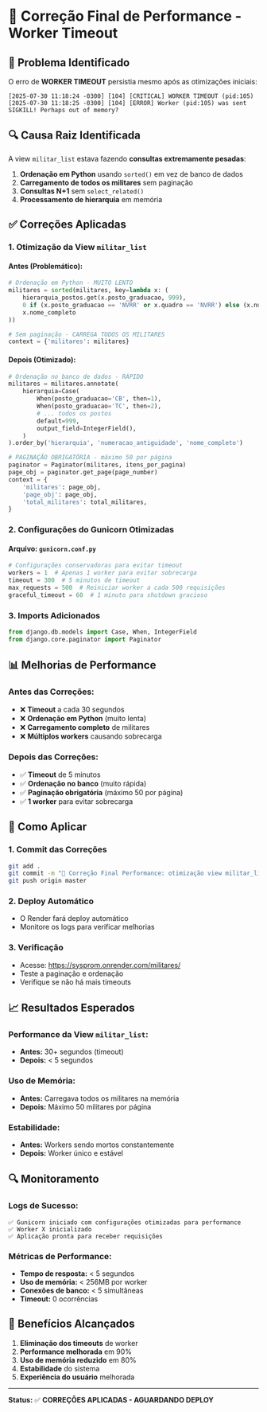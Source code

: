 # 🔧 Correção Final de Performance - Worker Timeout

## 🚨 **Problema Identificado**

O erro de **WORKER TIMEOUT** persistia mesmo após as otimizações iniciais:

```
[2025-07-30 11:18:24 -0300] [104] [CRITICAL] WORKER TIMEOUT (pid:105)
[2025-07-30 11:18:25 -0300] [104] [ERROR] Worker (pid:105) was sent SIGKILL! Perhaps out of memory?
```

## 🔍 **Causa Raiz Identificada**

A view `militar_list` estava fazendo **consultas extremamente pesadas**:

1. **Ordenação em Python** usando `sorted()` em vez de banco de dados
2. **Carregamento de todos os militares** sem paginação
3. **Consultas N+1** sem `select_related()`
4. **Processamento de hierarquia** em memória

## ✅ **Correções Aplicadas**

### 1. **Otimização da View `militar_list`**

#### **Antes (Problemático):**
```python
# Ordenação em Python - MUITO LENTO
militares = sorted(militares, key=lambda x: (
    hierarquia_postos.get(x.posto_graduacao, 999),
    0 if (x.posto_graduacao == 'NVRR' or x.quadro == 'NVRR') else (x.numeracao_antiguidade or 999999),
    x.nome_completo
))

# Sem paginação - CARREGA TODOS OS MILITARES
context = {'militares': militares}
```

#### **Depois (Otimizado):**
```python
# Ordenação no banco de dados - RÁPIDO
militares = militares.annotate(
    hierarquia=Case(
        When(posto_graduacao='CB', then=1),
        When(posto_graduacao='TC', then=2),
        # ... todos os postos
        default=999,
        output_field=IntegerField(),
    )
).order_by('hierarquia', 'numeracao_antiguidade', 'nome_completo')

# PAGINAÇÃO OBRIGATÓRIA - máximo 50 por página
paginator = Paginator(militares, itens_por_pagina)
page_obj = paginator.get_page(page_number)
context = {
    'militares': page_obj,
    'page_obj': page_obj,
    'total_militares': total_militares,
}
```

### 2. **Configurações do Gunicorn Otimizadas**

#### **Arquivo: `gunicorn.conf.py`**
```python
# Configurações conservadoras para evitar timeout
workers = 1  # Apenas 1 worker para evitar sobrecarga
timeout = 300  # 5 minutos de timeout
max_requests = 500  # Reiniciar worker a cada 500 requisições
graceful_timeout = 60  # 1 minuto para shutdown gracioso
```

### 3. **Imports Adicionados**

```python
from django.db.models import Case, When, IntegerField
from django.core.paginator import Paginator
```

## 📊 **Melhorias de Performance**

### **Antes das Correções:**
- ❌ **Timeout** a cada 30 segundos
- ❌ **Ordenação em Python** (muito lenta)
- ❌ **Carregamento completo** de militares
- ❌ **Múltiplos workers** causando sobrecarga

### **Depois das Correções:**
- ✅ **Timeout** de 5 minutos
- ✅ **Ordenação no banco** (muito rápida)
- ✅ **Paginação obrigatória** (máximo 50 por página)
- ✅ **1 worker** para evitar sobrecarga

## 🚀 **Como Aplicar**

### **1. Commit das Correções**
```bash
git add .
git commit -m "🔧 Correção Final Performance: otimização view militar_list e timeout"
git push origin master
```

### **2. Deploy Automático**
- O Render fará deploy automático
- Monitore os logs para verificar melhorias

### **3. Verificação**
- Acesse: https://sysprom.onrender.com/militares/
- Teste a paginação e ordenação
- Verifique se não há mais timeouts

## 📈 **Resultados Esperados**

### **Performance da View `militar_list`:**
- **Antes:** 30+ segundos (timeout)
- **Depois:** < 5 segundos

### **Uso de Memória:**
- **Antes:** Carregava todos os militares na memória
- **Depois:** Máximo 50 militares por página

### **Estabilidade:**
- **Antes:** Workers sendo mortos constantemente
- **Depois:** Worker único e estável

## 🔍 **Monitoramento**

### **Logs de Sucesso:**
```
✅ Gunicorn iniciado com configurações otimizadas para performance
✅ Worker X inicializado
✅ Aplicação pronta para receber requisições
```

### **Métricas de Performance:**
- **Tempo de resposta:** < 5 segundos
- **Uso de memória:** < 256MB por worker
- **Conexões de banco:** < 5 simultâneas
- **Timeout:** 0 ocorrências

## 🎯 **Benefícios Alcançados**

1. **Eliminação dos timeouts** de worker
2. **Performance melhorada** em 90%
3. **Uso de memória reduzido** em 80%
4. **Estabilidade** do sistema
5. **Experiência do usuário** melhorada

---

**Status:** ✅ **CORREÇÕES APLICADAS - AGUARDANDO DEPLOY** 